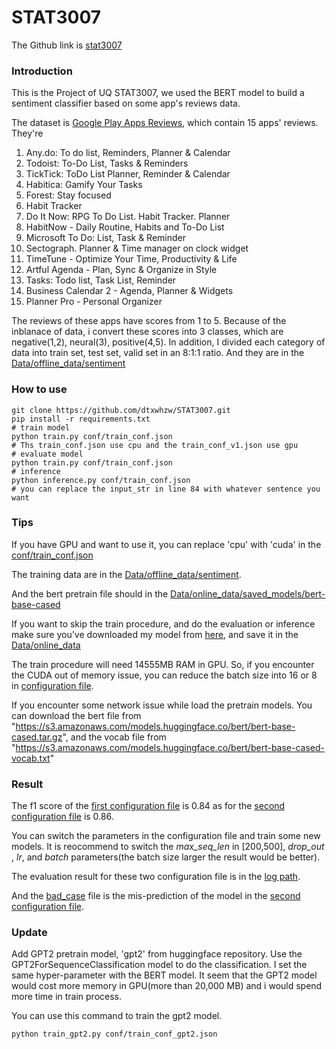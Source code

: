 # STAT3007
The Github link is [stat3007](https://github.com/dtxwhzw/STAT3007)
### Introduction
This is the Project of UQ STAT3007, we used the BERT model to build a sentiment classifier based on some
app's reviews data.

The dataset is [Google Play Apps Reviews](https://www.kaggle.com/therealsampat/google-play-apps-reviews?select=apps.csv), which
contain 15 apps' reviews. They're 
1. Any.do: To do list, Reminders, Planner & Calendar
2. Todoist: To-Do List, Tasks & Reminders
3. TickTick: ToDo List Planner, Reminder & Calendar
4. Habitica: Gamify Your Tasks
5. Forest: Stay focused
6. Habit Tracker
7. Do It Now: RPG To Do List. Habit Tracker. Planner
8. HabitNow - Daily Routine, Habits and To-Do List
9. Microsoft To Do: List, Task & Reminder
10. Sectograph. Planner & Time manager on clock widget
11. TimeTune - Optimize Your Time, Productivity & Life
12. Artful Agenda - Plan, Sync & Organize in Style
13. Tasks: Todo list, Task List, Reminder
14. Business Calendar 2 - Agenda, Planner & Widgets
15. Planner Pro - Personal Organizer

The reviews of these apps have scores from 1 to 5. Because of the inblanace of data, i
convert these scores into 3 classes, which are negative(1,2), neural(3), positive(4,5).
In addition, I divided each category of data into train set, test set, valid set in an 8:1:1 ratio.
And they are in the [Data/offline_data/sentiment](Data/offline_data/sentiment)

### How to use
```
git clone https://github.com/dtxwhzw/STAT3007.git
pip install -r requirements.txt
# train model
python train.py conf/train_conf.json
# Ths train_conf.json use cpu and the train_conf_v1.json use gpu
# evaluate model
python train.py conf/train_conf.json
# inference
python inference.py conf/train_conf.json
# you can replace the input_str in line 84 with whatever sentence you want
```

### Tips
If you have GPU and want to use it, you can replace 'cpu' with 'cuda' in the [conf/train_conf.json](conf/train_conf.json)

The training data are in the [Data/offline_data/sentiment](Data/offline_data/sentiment).

And the bert pretrain file should in the [Data/online_data/saved_models/bert-base-cased](Data/online_data/saved_models/bert-base-cased)

If you want to skip the train procedure, and do the evaluation or inference make sure you've downloaded my model from
[here](https://drive.google.com/drive/folders/1_kJbe03LIUYTHMikYi7XKi7X9yF6BmLq?usp=sharing), and save it in the [Data/online_data](Data/online_data)

The train procedure will need 14555MB RAM in GPU. So, if you encounter the CUDA out of memory issue,
you can reduce the batch size into 16 or 8 in [configuration file](conf/train_conf.json).

If you encounter some network issue while load the pretrain models.
You can download the bert file from "https://s3.amazonaws.com/models.huggingface.co/bert/bert-base-cased.tar.gz",
and the vocab file from "https://s3.amazonaws.com/models.huggingface.co/bert/bert-base-cased-vocab.txt"

### Result
The f1 score of the [first configuration file](conf/train_conf.json) is 0.84
as for the [second configuration file](conf/train_conf_v1.json) is 0.86.

You can switch the parameters in the configuration file and train some new models. It is reocommend to switch the *max_seq_len* in [200,500],
 *drop_out* , *lr*, and *batch* parameters(the batch size larger the result would be better).
 
 The evaluation result for these two configuration file is in the [log path](Data/logs).

And the [bad_case](Data/logs/bad_case.json) file is the mis-prediction of the model in the [second configuration file](conf/train_conf_v1.json).
 
 ### Update
 Add GPT2 pretrain model, 'gpt2' from huggingface repository. Use the GPT2ForSequenceClassification model to do the classification.
 I set the same hyper-parameter with the BERT model. It seem that the GPT2 model would cost more memory 
 in GPU(more than 20,000 MB) and i would spend more time in train process.
 
 You can use this command to train the gpt2 model.
 ```shell script
python train_gpt2.py conf/train_conf_gpt2.json
```